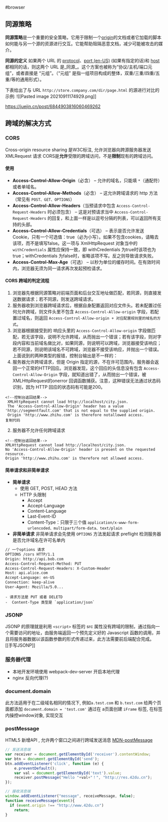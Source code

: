 #browser
## 同源策略
**同源策略**是一个重要的安全策略，它用于限制一个[origin](https://developer.mozilla.org/zh-CN/docs/Glossary/Origin)的文档或者它加载的脚本如何能与另一个源的资源进行交互。它能帮助阻隔恶意文档，减少可能被攻击的媒介。

**同源的定义**
如果两个 URL 的 [protocol](https://developer.mozilla.org/zh-CN/docs/Glossary/Protocol)、[port (en-US)](https://developer.mozilla.org/en-US/docs/Glossary/Port "Currently only available in English (US)") (如果有指定的话)和 [host](https://developer.mozilla.org/zh-CN/docs/Glossary/Host) 都相同的话，则这两个 URL 是_同源_。这个方案也被称为“协议/主机/端口元组”，或者直接是 “元组”。（“元组” 是指一组项目构成的整体，双重/三重/四重/五重/等的通用形式）。

下表给出了与 URL `http://store.company.com/dir/page.html` 的源进行对比的示例:
![[Pasted image 20210911174929.png]]

https://juejin.cn/post/6844903816060469262

## 跨域的解决方式
### CORS
Cross-origin resource sharing 是W3C标注, 允许浏览器向跨源服务器发送 XMLRequest 请求
CORS是**允许**受限的跨域访问，不是**限制**现有的跨域访问。
#### 使用
-   **Access-Control-Allow-Origin**（必含） – 允许的域名，只能填 `*`（通配符）或者单域名。
-   **Access-Control-Allow-Methods**（必含） – 这允许跨域请求的 http 方法（常见有 `POST、GET、OPTIONS`）
-  **Access-Control-Allow-Headers**（当预请求中包含 `Access-Control-Request-Headers` 时必须包含） – 这是对预请求当中 `Access-Control-Request-Headers` 的回复，和上面一样是以逗号分隔的列表，可以返回所有支持的头部。
-   **Access-Control-Allow-Credentials**（可选） – 表示是否允许发送Cookie，只有一个可选值：true（必为小写）。如果不包含cookies，请略去该项，而不是填写false。这一项与 XmlHttpRequest 对象当中的 `withCredentials` 属性应保持一致，即 withCredentials 为true时该项也为true；withCredentials 为false时，省略该项不写。反之则导致请求失败。
-   **Access-Control-Max-Age**（可选） – 以秒为单位的缓存时间。在有效时间内，浏览器无须为同一请求再次发起预检请求。

#### CORS 跨域的判定流程
1.  浏览器先根据同源策略对前端页面和后台交互地址做匹配，若同源，则直接发送数据请求；若不同源，则发送跨域请求。
2.  服务器收到浏览器跨域请求后，根据自身配置返回对应文件头。若未配置过任何允许跨域，则文件头里不包含 `Access-Control-Allow-origin` 字段，若配置过域名，则返回 `Access-Control-Allow-origin + 对应配置规则里的域名的方式`。
3.  浏览器根据接受到的 响应头里的 `Access-Control-Allow-origin` 字段做匹配，若无该字段，说明不允许跨域，从而抛出一个错误；若有该字段，则对字段内容和当前域名做比对，如果同源，则说明可以跨域，浏览器接受该响应；若不同源，则说明该域名不可跨域，浏览器不接受该响应，并抛出一个错误。
上面说到的两种类型的报错，控制台输出是不一样的：
1.  服务器允许跨域请求，但是 Origin 指定的源，不在许可范围内，服务器会返回一个正常的HTTP回应。浏览器发现，这个回应的头信息没有包含 `Access-Control-Allow-Origin` 字段，就知道出错了，从而抛出一个错误，被 XMLHttpRequest的onerror 回调函数捕获。注意，这种错误无法通过状态码识别，因为 HTTP 回应的状态码有可能是200。
```
<!--控制台返回结果-->
 XMLHttpRequest cannot load http://localhost/city.json.
 The 'Access-Control-Allow-Origin' header has a value 'http://segmentfault.com' that is not equal to the supplied origin. 
 Origin 'http://www.zhihu.com' is therefore notallowed access.
复制代码
```
2.  服务器不允许任何跨域请求
```
<!--控制台返回结果-->
XMLHttpRequest cannot load http://localhost/city.json.
No 'Access-Control-Allow-Origin' header is present on the requested resource. 
Origin 'http://www.zhihu.com' is therefore not allowed access.
```
#### 简单请求和非简单请求
- **简单请求**
	- 使用 GET, POST, HEAD 方法
	- HTTP 头限制
		-  Accept
		-   Accept-Language
		-   Content-Language
		-   Last-Event-ID
		-   Content-Type：只限于三个值 `application/x-www-form-urlencoded、multipart/form-data、text/plain`
- **非简单请求**
非简单请求会先使用 `OPTIONS` 方法发起请求 preflight 检测服务器是否允许域名在许可名单内
```bash
// 一个options 请求
OPTIONS /cors HTTP/1.1 
Origin: http://api.bob.com 
Access-Control-Request-Method: PUT 
Access-Control-Request-Headers: X-Custom-Header 
Host: api.alice.com 
Accept-Language: en-US 
Connection: keep-alive 
User-Agent: Mozilla/5.0...
```
	- 请求方法是 PUT 或者 DELETD
	-  Content-Type 类型是 `application/json`
	
### JSONP
JSONP 的原理就是利用 `<script>` 标签的 src 属性没有跨域的限制，通过指向一个需要访问的地址，由服务端返回一个预先定义好的 Javascript 函数的调用，并且将服务器数据以该函数参数的形式传递过来，此方法需要前后端配合完成。
[[手写JSONP]]

### 服务器代理
- 本地开发环境使用 webpack-dev-server 开启本地代理
- nginx 反向代理(?)

### document.domain
此方法适用于在二级域名相同的情况下, 例如`a.test.com` 和 `b.test.com`
给两个页面都添加 `document.domain = 'test.com'` 通过在 a页面创建 `iFrame` 标签, 在标签内操控window对象, 实现交互

### postMessage
HTML5 新增API , 允许两个窗口之间进行跨域发送消息
[MDN-postMessage](https://developer.mozilla.org/zh-CN/docs/Web/API/Window/postMessage)
```javascript
// 发送消息端
var receiver = document.getElementById('receiver').contentWindow;
var btn = document.getElementById('send');
btn.addEventListener('click', function (e) {
    e.preventDefault();
    var val = document.getElementById('text').value;
    receiver.postMessage("Hello "+val+"！", "http://res.42du.cn");
}); 

// 接收消息端
window.addEventListener("message", receiveMessage, false);
function receiveMessage(event){
  if (event.origin !== "http://www.42du.cn")
    return;
}
```